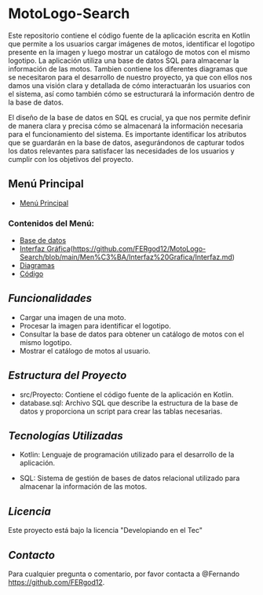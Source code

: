 # MotoLogo-Search

Este repositorio contiene el código fuente de la aplicación escrita en Kotlin que permite a los usuarios cargar imágenes de motos, identificar el logotipo presente en la imagen y luego mostrar un catálogo de motos con el mismo logotipo. La aplicación utiliza una base de datos SQL para almacenar la información de las motos. Tambien contiene los diferentes diagramas que se necesitaron para el desarrollo de nuestro proyecto, ya que con ellos nos damos una visión clara y detallada de cómo interactuarán los usuarios con el sistema, así como también cómo se estructurará la información dentro de la base de datos.


El diseño de la base de datos en SQL es crucial, ya que nos permite definir de manera clara y precisa cómo se almacenará la información necesaria para el funcionamiento del sistema. Es importante identificar los atributos que se guardarán en la base de datos, asegurándonos de capturar todos los datos relevantes para satisfacer las necesidades de los usuarios y cumplir con los objetivos del proyecto.


## Menú Principal

- [Menú Principal](https://github.com/FERgod12/MotoLogo-Search/tree/main/Men%C3%BA)

### Contenidos del Menú:

- [Base de datos](https://github.com/FERgod12/MotoLogo-Search/tree/main/Men%C3%BA/Base%20De%20Datos)
- [Interfaz Gráfica](https://github.com/FERgod12/MotoLogo-Search/tree/main/Men%C3%BA/Interfaz%20Grafica)(https://github.com/FERgod12/MotoLogo-Search/blob/main/Men%C3%BA/Interfaz%20Grafica/Interfaz.md)
- [Diagramas](https://github.com/FERgod12/MotoLogo-Search/tree/main/Men%C3%BA/Diagramas)
- [Código](https://github.com/FERgod12/MotoLogo-Search/tree/main/Men%C3%BA/C%C3%B3digo)


## *Funcionalidades*

- Cargar una imagen de una moto.
- Procesar la imagen para identificar el logotipo.
- Consultar la base de datos para obtener un catálogo de motos con el mismo logotipo.
- Mostrar el catálogo de motos al usuario.

## *Estructura del Proyecto*

- src/Proyecto: Contiene el código fuente de la aplicación en Kotlin.
- database.sql: Archivo SQL que describe la estructura de la base de datos y proporciona un script para crear las tablas necesarias.

## *Tecnologías Utilizadas*

- Kotlin: Lenguaje de programación utilizado para el desarrollo de la aplicación.


- SQL: Sistema de gestión de bases de datos relacional utilizado para almacenar la información de las motos.
 


## *Licencia*

Este proyecto está bajo la licencia "Developiando en el Tec"

## *Contacto*

Para cualquier pregunta o comentario, por favor contacta a @Fernando https://github.com/FERgod12.
